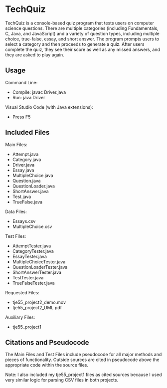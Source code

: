 # TechQuiz

TechQuiz is a console-based quiz program that tests users on computer science questions. There are multiple categories (including Fundamentals, C, Java, and JavaScript) and a variety of question types, including multiple choice, true-false, essay, and short answer. The program prompts users to select a category and then proceeds to generate a quiz. After users complete the quiz, they see their score as well as any missed answers, and they are asked to play again.


## Usage

Command Line:

*	Compile: javac Driver.java
*	Run: java Driver

Visual Studio Code (with Java extensions):

*	Press F5


## Included Files

Main Files:
*	Attempt.java
*	Category.java
*	Driver.java
*	Essay.java
*	MultipleChoice.java
*	Question.java
*	QuestionLoader.java
*	ShortAnswer.java
*	Test.java
*	TrueFalse.java

Data Files:
*	Essays.csv
*	MultipleChoice.csv

Test Files:
*	AttemptTester.java
*	CategoryTester.java
*	EssayTester.java
*	MultipleChoiceTester.java
*	QuestionLoaderTester.java
*	ShortAnswerTester.java
*	TestTester.java
*	TrueFalseTester.java

Requested Files:
*	tje55_project2_demo.mov
*	tje55_project2_UML.pdf

Auxiliary Files:
*	tje55_project1


## Citations and Pseudocode

The Main Files and Test Files include pseudocode for all major methods and pieces of functionality. Outside sources are cited in pseudocode above the appropriate code within the source files.

Note: I also included my tje55_project1 files as cited sources because I used very similar logic for parsing CSV files in both projects.
